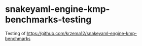 # snakeyaml-engine-kmp-benchmarks-testing

Testing of https://github.com/krzema12/snakeyaml-engine-kmp-benchmarks
